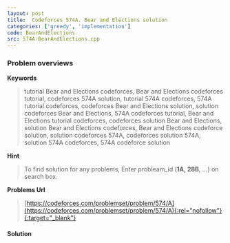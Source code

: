 ```yaml
---
layout: post
title:  Codeforces 574A. Bear and Elections solution
categories: ['greedy', 'implementation']
code: BearAndElections
src: 574A-BearAndElections.cpp
---
```

### **Problem overviews**

**Keywords**
> tutorial Bear and Elections codeforces, Bear and Elections codeforces tutorial, codeforces 574A solution, tutorial 574A codeforces, 574A tutorial codeforces, codeforces Bear and Elections solution, solution codeforces Bear and Elections, 574A codeforces tutorial, Bear and Elections tutorial codeforces, codeforces solution Bear and Elections, solution Bear and Elections codeforces, Bear and Elections codeforce solution, solution codeforces 574A, codeforces solution 574A, solution 574A codeforces, 574A codeforce solution

**Hint**
> To find solution for any problems, Enter probleam_id (**1A, 28B**, ...) on search box. 

**Problems Url**
> [https://codeforces.com/problemset/problem/574/A](https://codeforces.com/problemset/problem/574/A){:rel="nofollow"}{:target="_blank"}

#### **Solution**



